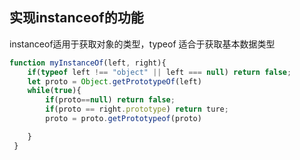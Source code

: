 ## 实现instanceof的功能
instanceof适用于获取对象的类型，typeof 适合于获取基本数据类型
```javascript
function myInstanceOf(left, right){
    if(typeof left !== "object" || left === null) return false;
    let proto = Object.getPrototypeOf(left)
    while(true){
        if(proto==null) return false;
        if(proto == right.prototype) return ture;
        proto = proto.getPrototypeof(proto)

    }
 }

```